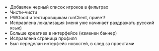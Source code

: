 - Добавлен черный список игроков в фильтрах
- Чисти-чисти
- PWGood и тестировщикам runClient, привет!
- Исправлена локализация (меня уже начинает раздражать русский язык)
- Больше креатива в интерфейсе (изменен баннер)
- Исправлена страница профиля
- Был переделан интерфейс новостей, в след за проектами
